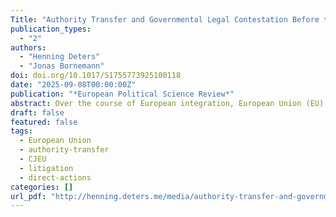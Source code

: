 ```yaml
---
Title: "Authority Transfer and Governmental Legal Contestation Before the Court of Justice of the EU"
publication_types:
  - "2"
authors:
  - "Henning Deters"
  - "Jonas Bornemann"
doi: doi.org/10.1017/S1755773925100118
date: "2025-09-08T00:00:00Z"
publication: "*European Political Science Review*"
abstract: Over the course of European integration, European Union (EU) institutions have gained increasing authority – but since the 1990s, this process has triggered backlash from Member State governments and citizens. We examine whether this transfer of authority has also led to greater legal contestation in cases before the Court of Justice of the EU involving Member States. Drawing on original data covering all amicus briefs in direct actions with government parties from 1954 to 2022, we find growing mobilization against EU legislation, implementation, and enforcement. While challenges to legislation became more salient without becoming more polarized, litigation over implementation decisions grew more controversial yet remained low-profile. Meanwhile, the Commission’s enforcement of EU law has faced mounting intergovernmental pushback, leading to greater restraint on the side of the Commission. These partly diverging trends reflect uneven shifts in the EU’s authority to legislate, implement, and enforce binding rules.
draft: false
featured: false
tags:
  - European Union
  - authority-transfer
  - CJEU
  - litigation
  - direct-actions
categories: []
url_pdf: "http://henning.deters.me/media/authority-transfer-and-governmental-legal-contestation-before-the-court-of-justice-of-the-eu.pdf"
---
```

